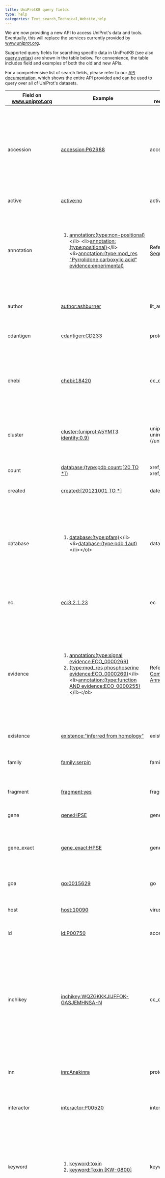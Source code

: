 ```yaml
---
title: UniProtKB query fields
type: help
categories: Text_search,Technical,Website,help
---
```


We are now providing a new API to access UniProt's data and tools. Eventually, this will replace the services currently provided by www.uniprot.org.

Supported query fields for searching specific data in UniProtKB (see also [query syntax](https://www.uniprot.org/help/text-search)) are shown in the table below. For convenience, the table includes field and examples of both the old and new APIs. 

For a comprehensive list of search fields, please refer to our [API documentation](https://rest.uniprot.org/beta/docs/), which shows the entire API provided and can be used to query over all of UniProt's datasets.


| Field on www.uniprot.org | Example | Field on rest.uniprot.org/beta | Beta Example | Description |
|-------|---------|-----------|-------------|-------------|
| accession | [accession:P62988](https://www.uniprot.org/uniprot/?query=accession:P62988) | accession | [accession:P62988](https://rest.uniprot.org/beta/uniprotkb/search?query=accession:P62988) | The old behaviour was to list all entries with primary or secondary [accession number](https://www.uniprot.org/manual/accession_numbers) P62988. The new behaviour will list all primary / canonical isoform accessions P62988. To search over secondary accessions, we have introduced the `sec_acc` field.|
| active | [active:no](https://www.uniprot.org/uniprot/?query=active:no) | active | [active:false](https://rest.uniprot.org/beta/uniprotkb/search?query=active:false) | Lists all obsolete entries. |
| annotation | <ol><li>[annotation:(type:non-positional)](https://www.uniprot.org/uniprot/?query=annotation:(type:non-positional))</li> <li>[annotation:(type:positional)](https://www.uniprot.org/uniprot/?query=annotation:(type:positional))</li> <li>[annotation:(type:mod_res "Pyrrolidone carboxylic acid" evidence:experimental)](https://www.uniprot.org/uniprot/?query=annotation%3A%28type%3Amod_res++%22Pyrrolidone+carboxylic+acid%22+evidence%3Aexperimental%29)</li></ol> | Refer to the page: [Sequence Annotations](https://www.uniprot.org/help/sequence_annotation) |  | Lists all entries with:<ol><li>any [general annotation (comments \[CC\])](https://www.uniprot.org/help/general_annotation)</li> <li>any [sequence annotation (features \[FT\])](https://www.uniprot.org/help/sequence_annotation)</li><li>at least one amino acid modified with a Pyrrolidone carboxylic acid group</li></ol> |
| author | [author:ashburner](https://www.uniprot.org/uniprot/?query=author:ashburner) | lit_author | [lit_author:ashburner](https://rest.uniprot.org/beta/uniprotkb/search?query=lit_author:ashburner) | Lists all entries with at least one reference co-authored by Michael Ashburner. |
| cdantigen | [cdantigen:CD233](https://www.uniprot.org/uniprot/?query=cdantigen:CD233) | protein_name | [protein_name:CD233](https://rest.uniprot.org/beta/uniprotkb/search?query=protein_name:CD233) | Lists all entries whose cluster of differentiation number is CD233 (see [cdlist.txt](https://ftp.uniprot.org/pub/databases/uniprot/current_release/knowledgebase/complete/docs/cdlist)). |
| chebi | [chebi:18420](https://www.uniprot.org/uniprot/?query=chebi:18420) | cc_cofactor_chebi | [cc_cofactor_chebi:\"CHEBI:18420\"](https://rest.uniprot.org/beta/uniprotkb/search?query=cc_cofactor_chebi:"CHEBI:18420") | Lists all entries which are associated with the small molecule corresponding to ChEBI identifier 18420, Mg(2+) (see [How can I search UniProt for chemical or reaction data?](https://www.uniprot.org/help/chemical_data_search)). |
| cluster | [cluster:(uniprot:A5YMT3 identity:0.9)](https://www.uniprot.org/uniprot/?query=cluster%3a(uniprot%3aA5YMT3+AND+identity%3a0.9)) | uniprot_id (/uniref), then uniref_cluster_90 (/uniprotkb) | <ol><li>[uniprot_id:A5YMT3](https://rest.uniprot.org/beta/uniref/search?query=uniprot_id:A5YMT3) to find cluster UniRef90_P00395</li><li>[uniref_cluster_90:UniRef90_P00395](https://rest.uniprot.org/beta/uniprotkb/search?query=uniref_cluster_90:UniRef90_P00395)</li></ol> | Find all entries in the UniRef 90% identity cluster whose representative sequence is UniProtKB entry A5YMT3 ([about UniRef](https://www.uniprot.org/help/uniref)). |
| count | [database:(type:pdb count:[20 TO *])](https://www.uniprot.org/uniprot/?query=database%3A%28type%3Apdb+count%3A%5B20+TO+*%5D%29) | xref_count_pdb (or xref_count_<ANY-DB>) | [xref_count_pdb:[20 TO *]](https://rest.uniprot.org/beta/uniprotkb/search?query=xref_count_pdb%3A%5B20%20TO%20%2A%5D) | Lists all entries with 20 or more cross-references to PDB |
| created | [created:[20121001 TO *]](https://www.uniprot.org/uniprot/?query=created%3A%5B20121001+TO+*%5D) | date_created | [date_created:[2012-10-01 TO *]](https://rest.uniprot.org/beta/uniprotkb/search?&query=%28date_created%3A%5B2012-10-01%20TO%20%2A%5D%29) | Lists all entries created since October 1st 2012.</li></ol> |
| database | <ol><li>[database:(type:pfam)](https://www.uniprot.org/uniprot/?query=database:(type:pfam))</li> <li>[database:(type:pdb 1aut)](https://www.uniprot.org/uniprot/?query=database:(type:pdb%201aut))</li></ol> | database, xref | <ol><li>[database:pfam](https://rest.uniprot.org/beta/uniprotkb/search?query=database:pfam)</li><li>[xref:pdb-1aut](https://rest.uniprot.org/beta/uniprotkb/search?query=xref:pdb-1aut)</li></ol> | Lists all entries with:<ol><li>a cross-reference to the Pfam database</li><li>a cross-reference to the PDB database entry 1aut</li></ol> (see [Databases cross-referenced in UniProtKB](https://ftp.uniprot.org/pub/databases/uniprot/current_release/knowledgebase/complete/docs/dbxref) and [Database mapping](https://www.uniprot.org/help/mapping)) |
| ec | [ec:3.2.1.23](https://www.uniprot.org/uniprot/?query=ec:3.2.1.23) | ec | [ec:3.2.1.23](https://rest.uniprot.org/beta/uniprotkb/search?&query=ec:3.2.1.23) | Lists all beta-galactosidases ([Enzyme nomenclature database](http://enzyme.expasy.org/)). |                                                                               
| evidence | <ol><li>[annotation:(type:signal evidence:ECO_0000269)](https://www.uniprot.org/uniprot/?query=annotation%3A%28type%3Asignal+evidence%3AECO_0000269%29)</li> <li>[(type:mod_res phosphoserine evidence:ECO_0000269)](https://www.uniprot.org/uniprot/?query=annotation%3A(type%3Amod_res+phosphoserine+evidence%3AECO_0000269))</li> <li>[annotation:(type:function AND evidence:ECO_0000255)](https://www.uniprot.org/uniprot/?query=annotation%3A(type%3Afunction+evidence%3AECO_0000255))</li></ol> | Refer to the pages: [Comments](https://www.uniprot.org/help/general_annotation) or [Sequence Annotations](https://www.uniprot.org/help/sequence_annotation) |  | Lists all entries with: <ol><li>a signal sequence whose positions have been experimentally proven</li> <li>experimentally proven phosphoserine sites</li> <li>a function manually asserted according to rules</li></ol>(see [Evidence attribution](https://www.uniprot.org/help/evidences)) |
| existence | [existence:"inferred from homology"](https://www.uniprot.org/uniprot/?query=existence%3A%22inferred+from+homology%22) | existence | [existence:3](https://rest.uniprot.org/beta/uniprotkb/search?&query=existence:3) | See [Protein existence criteria](http://www.uniprot.org/help/protein_existence). |
| family | [family:serpin](https://www.uniprot.org/uniprot/?query=family:serpin) | family | [family:serpin](https://rest.uniprot.org/beta/uniprotkb/search?&query=family:serpin) | Lists all entries belonging to the Serpin family of proteins ([Index of protein domains and families](https://ftp.uniprot.org/pub/databases/uniprot/current_release/knowledgebase/complete/docs/similar)). |
| fragment | [fragment:yes](https://www.uniprot.org/uniprot/?query=fragment:yes) | fragment | [fragment:true](https://rest.uniprot.org/beta/uniprotkb/search?&query=fragment:true) | Lists all entries with an incomplete sequence. |
| gene | [gene:HPSE](https://www.uniprot.org/uniprot/?query=gene:HPSE) | gene | [gene:HPSE](https://rest.uniprot.org/beta/uniprotkb/search?&query=gene:HPSE) | Lists all entries for proteins encoded by gene HPSE, but also by HPSE2. |
| gene_exact | [gene_exact:HPSE](https://www.uniprot.org/uniprot/?query=gene_exact:HPSE) | gene_exact | [gene_exact:HPSE](https://rest.uniprot.org/beta/uniprotkb/search?&query=gene_exact:HPSE) | Lists all entries for proteins encoded by gene HPSE, but excluding variations like HPSE2 or HPSE_0. |
| goa | [go:0015629](https://www.uniprot.org/uniprot/?query=go:0015629) | go | [go:0015629](https://rest.uniprot.org/beta/uniprotkb/search?&query=go:0015629)) | Lists all entries associated with the GO term Actin cytoskeleton and any subclasses |
| host | [host:10090](https://www.uniprot.org/uniprot/?query=host:10090) | virus_host | [virus_host:10090](https://rest.uniprot.org/beta/uniprotkb/search?&query=virus_host:10090) | Lists all entries for viruses infecting Mus musculus (Mouse) |
| id | [id:P00750](https://www.uniprot.org/uniprot/?query=id:P00750) | accession_id | [accession_id:P00750](https://rest.uniprot.org/beta/uniprotkb/search?&query=accession_id:P00750) | Returns the entry with the primary [accession number](https://www.uniprot.org/manual/accession_numbers) P00750. |
| inchikey | [inchikey:WQZGKKKJIJFFOK-GASJEMHNSA-N](https://www.uniprot.org/uniprot/?query=inchikey:WQZGKKKJIJFFOK-GASJEMHNSA-N) | cc_catalytic_activity | [cc_catalytic_activity:"CHEBI:4167"](https://rest.uniprot.org/beta/uniprotkb/search?&query=cc_catalytic_activity:"CHEBI:4167") | Returns entries associated with the small molecule identified by the [InChIKey](https://en.wikipedia.org/wiki/International_Chemical_Identifier#InChIKey) WQZGKKKJIJFFOK-GASJEMHNSA-N, i.e. D-glucopyranose (see [How can I search UniProt for chemical or reaction data?](https://www.uniprot.org/help/chemical_data_search)). To get the CHEBI identifier for an Inchikey value, one can now use the advanced search builder. |
| inn | [inn:Anakinra](https://www.uniprot.org/uniprot/?query=inn:Anakinra) | protein_name | [protein_name:Anakinra](https://rest.uniprot.org/beta/uniprotkb/search?&query=protein_name:Anakinra) | Lists all entries whose protein name includes the "International Nonproprietary Name" is Anakinra. |
| interactor | [interactor:P00520](https://www.uniprot.org/uniprot/?query=interactor:P00520) | interactor | [interactor:P00520](https://rest.uniprot.org/beta/uniprotkb/search?&query=interactor:P00520) | Lists all entries describing interactions with the protein described by entry P00520. |
| keyword | <ol><li>[keyword:toxin](https://www.uniprot.org/uniprot/?query=keyword:toxin)</li> <li>[keyword:Toxin \[KW-0800\]](https://www.uniprot.org/uniprot/?query=keyword:%22Toxin%20[KW-0800]%22)</li></ol> | keyword | <ol><li>[keyword:toxin](https://rest.uniprot.org/beta/uniprotkb/search?&query=keyword:toxin)</li><li>[keyword:KW-0800](https://rest.uniprot.org/beta/uniprotkb/search?&query=keyword:KW-0800) | <ol><li>Lists all entries associated with a keyword matching "Toxin" in its name or description ([UniProtKB Keywords](https://www.uniprot.org/keywords)).</li> <li>Lists all entries associated with the UniProtKB keyword [Toxin](https://www.uniprot.org/keywords/KW-0800).</li> |
| length | [length:[500 TO 700]](https://www.uniprot.org/uniprot/?query=length%3A%5B500+TO+700%5D) | length | [length:[500 TO 700]](https://rest.uniprot.org/beta/uniprotkb/search?&query=length:[500%20TO%20700]) | Lists all entries describing sequences of length between 500 and 700 residues. |
| mass | [mass:[500000 TO *]](https://www.uniprot.org/uniprot/?query=mass%3A%5B500000+TO+*%5D) | mass | [mass:[500000 TO *]](https://rest.uniprot.org/beta/uniprotkb/search?&query=mass:[500000%20TO%20*]) | Lists all entries describing sequences with a mass of at least 500,000 Da. |
| method | [method:maldi](https://www.uniprot.org/uniprot/?query=method:maldi)<br>[method:xray](https://www.uniprot.org/uniprot/?query=method:maldi) | cc_mass_spectrometry | [cc_mass_spectrometry:maldi](https://rest.uniprot.org/beta/uniprotkb/search?&query=cc_mass_spectrometry:maldi) | Lists all entries for proteins identified by: matrix-assisted laser desorption/ionization (MALDI), crystallography (X-Ray). The `method` field searches names of physico-chemical identification methods in the ['Biophysicochemical properties' subsection](https://www.uniprot.org/help/biophysicochemical_properties) of the ['Function' section](https://www.uniprot.org/help/function_section), the 'Publications' and 'Cross-references' sections. |
| modified | [modified:[20190101 TO 20190301] AND active:yes](https://www.uniprot.org/uniprot/?query=modified:[20190101%20TO%2020190301] AND active:yes) | date_modified | [modified:[2012-01-01 TO 2019-03-01] AND active:true](https://rest.uniprot.org/beta/uniprotkb/search?&query=date_modified:[2019-01-01%20TO%202019-03-01]%20AND%20active:true) | Lists all active entries that were last modified between January and March 2019. |
| name | [name:"prion protein"](https://www.uniprot.org/uniprot/?query=name%3A%22prion+protein%22) | protein_name | [protein_name:"prion protein"](https://rest.uniprot.org/beta/uniprotkb/search?&query=protein_name:"prion%20protein") | Lists all entries for prion proteins. |
| organelle | [organelle:Mitochondrion](https://www.uniprot.org/uniprot/?query=organelle:Mitochondrion) | organelle | [organelle:Mitochondrion](https://rest.uniprot.org/beta/uniprotkb/search?&query=organelle:Mitochondrion) | Lists all entries for proteins encoded by a gene of the mitochondrial chromosome. |
| organism | <ol><li>[organism:"Ovis aries"](https://www.uniprot.org/uniprot/?query=organism%3A%22Ovis+aries%22)</li><li>[organism:9940](https://www.uniprot.org/uniprot/?query=organism%3A9940)</li><li>[organism:sheep](https://www.uniprot.org/uniprot/?query=organism:sheep)</li></ol> | organism_name, organism_id | <ol><li>[organism_name:"Ovis aries"](https://rest.uniprot.org/beta/uniprotkb/search?&query=organism_name:"Ovis%20aries")</li><li>[organism_id:9940](https://rest.uniprot.org/beta/uniprotkb/search?&query=organism_id:9940)</li><li>[organism_name:sheep](https://rest.uniprot.org/beta/uniprotkb/search?&query=organism_name:sheep)</li></ol> | Lists all entries for proteins expressed in sheep (first 2 examples) and organisms whose name contains the term "sheep" ([UniProt taxonomy](https://www.uniprot.org/taxonomy)). |
| plasmid | [plasmid:ColE1](https://www.uniprot.org/uniprot/?query=plasmid:ColE1) | plasmid | [plasmid:ColE1](https://rest.uniprot.org/beta/uniprotkb/search?&query=plasmid:ColE1) | Lists all entries for proteins encoded by a gene of plasmid ColE1 ([Controlled vocabulary of plasmids](https://ftp.uniprot.org/pub/databases/uniprot/current_release/knowledgebase/complete/docs/plasmid)). |
| proteome | [proteome:UP000005640](https://www.uniprot.org/uniprot/?query=proteome:UP000005640) | proteome | [proteome:UP000005640](https://rest.uniprot.org/beta/uniprotkb/search?&query=proteome:UP000005640) | Lists all entries from the human [proteome](https://www.uniprot.org/proteomes). |
| proteomecomponent | [proteomecomponent:"chromosome 1" and organism:9606](https://www.uniprot.org/uniprot/?query=proteomecomponent:%22chromosome%201%22+organism%3A%22Homo+sapiens+%28Human%29+[9606]%22) | proteomecomponent | [proteomecomponent:"chromosome 1" AND organism_id:9606](https://rest.uniprot.org/beta/uniprotkb/search?&query=proteomecomponent:"chromosome%201"%20AND%20organism_id:9606) | Lists all entries from the human chromosome 1. |
| replaces | [replaces:P02023](https://www.uniprot.org/uniprot/?query=replaces:P02023) | sec_acc | [sec_acc:P02023](https://rest.uniprot.org/beta/uniprotkb/search?&query=sec_acc:P02023) | Lists all entries that were created from a merge with entry P02023 ([see FAQ](https://www.uniprot.org/faq/6)). |
| reviewed | [reviewed:yes](https://www.uniprot.org/uniprot/?query=reviewed:yes) | reviewed | [reviewed:true](https://rest.uniprot.org/beta/uniprotkb/search?&query=reviewed:true) | Lists all UniProtKB/Swiss-Prot entries ([about UniProtKB](https://www.uniprot.org/help/uniprotkb)). |
| scope | [scope:mutagenesis](https://www.uniprot.org/uniprot/?query=scope:mutagenesis) | scope | [scope:mutagenesis](https://rest.uniprot.org/beta/uniprotkb/search?&query=scope:mutagenesis) | Lists all entries containing a reference that was used to gather information about mutagenesis (Entry view: "Cited for", [See 'Publications' section of the user manual](https://www.uniprot.org/manual/references)). |
| n/a | n/a | sec_acc | [sec_acc:P62988](https://rest.uniprot.org/beta/uniprotkb/search?query=accession:P62988) | Lists all entries containing a secondary accession P62988. |
| sequence | [sequence:P05067-9](https://www.uniprot.org/uniprot/?query=sequence:P05067-9) | sequence | [accession:P05067-9 AND is_isoform:true](https://rest.uniprot.org/beta/uniprotkb/search?query=accession:P05067-9%20AND%20is_isoform:true) | Lists all entries containing a link to isoform 9 of the sequence described in entry P05067. Allows searching by specific sequence identifier. |
| sequence_modified | <ol><li>[sequence_modified:[20120101 TO 20120301]](https://www.uniprot.org/uniprot/?query=sequence_modified:[20120101%20TO%2020120301])</li><li>[reviewed:yes AND sequence_modified:[20120101 TO *]](https://www.uniprot.org/uniprot/?query=reviewed%3Ayes+AND+sequence_modified%3A[current+TO+*])</li></ol> | date_sequence_modified | <ol><li>[date_sequence_modified:[2012-01-01 TO 2012-03-01]](https://rest.uniprot.org/beta/uniprotkb/search?&query=date_sequence_modified:[2012-01-01%20TO%202012-03-01])</li><li>[date_sequence_modified:[2012-01-01 TO 2012-03-01]](https://rest.uniprot.org/beta/uniprotkb/search?&query=date_sequence_modified:[2012-01-01%20TO%202012-03-01]%20AND%20reviewed:true)</li></ol> | <ol><li>Lists all entries whose sequences were last modified between January and March 2012.</li><li>Lists all UniProtKB/Swiss-Prot entries whose sequences were modified after the start of 2012.</li></ol> |
| strain | [strain:wistar](https://www.uniprot.org/uniprot/?query=strain:wistar) | strain | [strain:wistar](https://rest.uniprot.org/beta/uniprotkb/search?&query=strain:wistar) | Lists all entries containing a reference relevant to strain wistar ([Lists of strains in reference comments](https://ftp.uniprot.org/pub/databases/uniprot/current_release/knowledgebase/complete/docs/strains) and [Taxonomy help: organism strains](https://www.uniprot.org/help/taxonomy#strain)). |
| taxonomy | [taxonomy:40674](https://www.uniprot.org/uniprot/?query=taxonomy:40674) | taxonomy_name, taxonomy_id | <ol><li>[taxonomy_name:mammal](https://rest.uniprot.org/beta/uniprotkb/search?&query=taxonomy_name:mammal)</li><li>[taxonomy_id:40674](https://rest.uniprot.org/beta/uniprotkb/search?&query=taxonomy_id:40674)</li></ol> | Lists all entries for proteins expressed in [Mammals](https://www.uniprot.org/taxonomy/40674). This field is used to retrieve entries for all organisms classified below a given taxonomic node ([taxonomy classification](https://www.uniprot.org/help/taxonomy#lineage)). |
| tissue | [tissue:liver](https://www.uniprot.org/uniprot/?query=tissue:liver) | tissue | [tissue:liver](https://rest.uniprot.org/beta/uniprotkb/search?&query=tissue:liver) | Lists all entries containing a reference describing the protein sequence obtained from a clone isolated from liver ([Controlled vocabulary of tissues](https://ftp.uniprot.org/pub/databases/uniprot/current_release/knowledgebase/complete/docs/tisslist)). |
| web | [web:wikipedia](https://www.uniprot.org/uniprot/?query=web:wikipedia) | cc_webresource | [cc_webresource:wikipedia](https://rest.uniprot.org/beta/uniprotkb/search?&query=cc_webresource:wikipedia) | Lists all entries for proteins that are described in [Wikipedia](http://wikipedia.org/). |
        
